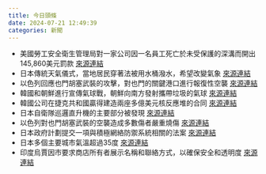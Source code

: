 ```yaml
---
title: 今日頭條
date: 2024-07-21 12:49:39
categories: 新聞            
---
```

- 美國勞工安全衛生管理局對一家公司因一名員工死亡於未受保護的深溝而開出145,860美元罰款 [來源連結](https://www.npr.org/2024/07/20/g-s1-9028/osha-construction-safety-trench-collapse)
- 日本傳統天氣儀式，當地居民穿著法被用水桶潑水，希望改變氣象 [來源連結](https://www.japantimes.co.jp/news/2024/07/21/japan/society/japanese-weather-rituals-rain/)
- 以色列回應也門胡塞武裝的攻擊，對也門的關鍵港口進行報復性空襲 [來源連結](https://www.npr.org/2024/07/21/g-s1-12500/israel-says-airstrike-in-yemen-will-block-weapons-to-houthi-militia)
- 韓國和朝鮮進行宣傳氣球戰，朝鮮向南方發射攜帶垃圾的氣球 [來源連結](https://www.japantimes.co.jp/news/2024/07/21/asia-pacific/koreas-balloons-loudspeakers/)
- 韓國公司在捷克共和國贏得建造兩座多億美元核反應堆的合同 [來源連結](https://www.japantimes.co.jp/business/2024/07/21/south-korea-nuclear-reactors-europe/)
- 日本自衛隊巡邏直升機的主要部分被發現 [來源連結](https://www.japantimes.co.jp/news/2024/07/21/japan/crashed-msdf-chopper-found/)
- 以色列對也門胡塞武裝的空襲造成多數傷者嚴重燒傷 [來源連結](https://www.japantimes.co.jp/news/2024/07/21/world/israel-yemen-houthi-strikes/)
- 日本政府計劃提交一項與積極網絡防禦系統相關的法案 [來源連結](https://www.japantimes.co.jp/news/2024/07/21/japan/jaapn-cyber-defense-independent-body/)
- 日本多個主要城市氣溫超過35度 [來源連結](https://www.japantimes.co.jp/news/2024/07/21/japan/science-health/japan-high-temperatures/)
- 印度烏賈因市要求商店所有者展示名稱和聯絡方式，以確保安全和透明度 [來源連結](https://www.thehindu.com/news/national/madhya-pradesh/ujjain-shop-owners-told-to-display-names-contact-numbers-not-targeting-muslims-says-mayor/article68428391.ece)



